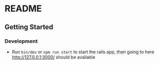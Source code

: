 # README

## Getting Started


### Development

- Run `bin/dev` or `npm run start` to start the rails app, then going to here http://127.0.0.1:3000/ should be available
